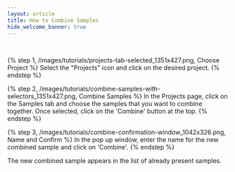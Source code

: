 ```yaml
---
layout: article
title: How to Combine Samples 
hide_welcome_banner: true
---
```

<br />

{% step 1, /images/tutorials/projects-tab-selected_1351x427.png, Choose Project %}
Select the "Projects" icon and click on the desired project. 
{% endstep %}

{% step 2, /images/tutorials/combine-samples-with-selectors_1351x427.png, Combine Samples %}
In the Projects page, click on the Samples tab and choose the samples that you want to combine together. Once selected, click on the 'Combine' button at the top.
{% endstep %}

{% step 3, /images/tutorials/combine-confirmation-window_1042x326.png, Name and Confirm %}
In the pop up window, enter the name for the new combined sample and click on 'Combine'.
{% endstep %}

The new combined sample appears in the list of already present samples. 


